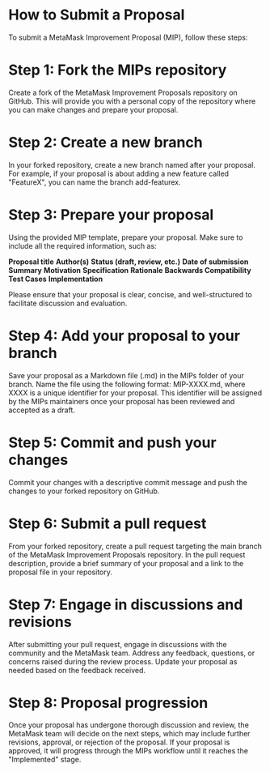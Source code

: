 # How to Submit a Proposal
To submit a MetaMask Improvement Proposal (MIP), follow these steps:

# Step 1: Fork the MIPs repository
Create a fork of the MetaMask Improvement Proposals repository on GitHub. This will provide you with a personal copy of the repository where you can make changes and prepare your proposal.

# Step 2: Create a new branch
In your forked repository, create a new branch named after your proposal. For example, if your proposal is about adding a new feature called "FeatureX", you can name the branch add-featurex.

# Step 3: Prepare your proposal
Using the provided MIP template, prepare your proposal. Make sure to include all the required information, such as:

**Proposal title**
**Author(s)**
**Status (draft, review, etc.)**
**Date of submission**
**Summary**
**Motivation**
**Specification**
**Rationale**
**Backwards Compatibility**
**Test Cases**
**Implementation**

Please ensure that your proposal is clear, concise, and well-structured to facilitate discussion and evaluation.

# Step 4: Add your proposal to your branch
Save your proposal as a Markdown file (.md) in the MIPs folder of your branch. Name the file using the following format: MIP-XXXX.md, where XXXX is a unique identifier for your proposal. This identifier will be assigned by the MIPs maintainers once your proposal has been reviewed and accepted as a draft.

# Step 5: Commit and push your changes
Commit your changes with a descriptive commit message and push the changes to your forked repository on GitHub.

# Step 6: Submit a pull request
From your forked repository, create a pull request targeting the main branch of the MetaMask Improvement Proposals repository. In the pull request description, provide a brief summary of your proposal and a link to the proposal file in your repository.

# Step 7: Engage in discussions and revisions
After submitting your pull request, engage in discussions with the community and the MetaMask team. Address any feedback, questions, or concerns raised during the review process. Update your proposal as needed based on the feedback received.

# Step 8: Proposal progression
Once your proposal has undergone thorough discussion and review, the MetaMask team will decide on the next steps, which may include further revisions, approval, or rejection of the proposal. If your proposal is approved, it will progress through the MIPs workflow until it reaches the "Implemented" stage.
